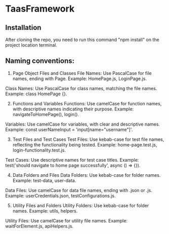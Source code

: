 # TaasFramework
## Installation
After cloning the repo, you need to run this command "npm install" on the project location terminal.

## Naming conventions:
1. Page Object Files and Classes
File Names: Use PascalCase for file names, ending with Page. Example: HomePage.js, LoginPage.js.

Class Names: Use PascalCase for class names, matching the file names. Example: class HomePage {}.

2. Functions and Variables
Functions: Use camelCase for function names, with descriptive names indicating their purpose. Example: navigateToHomePage(), login().

Variables: Use camelCase for variables, with clear and descriptive names. Example: const userNameInput = 'input[name="username"]'.

3. Test Files and Test Cases
Test Files: Use kebab-case for test file names, reflecting the functionality being tested. Example: home-page.test.js, login-functionality.test.js.

Test Cases: Use descriptive names for test case titles. Example: test('should navigate to home page successfully', async () => {}).

4. Data Folders and Files
Data Folders: Use kebab-case for folder names. Example: test-data, user-data.

Data Files: Use camelCase for data file names, ending with .json or .js. Example: userCredentials.json, testConfigurations.js.

5. Utility Files and Folders
Utility Folders: Use kebab-case for folder names. Example: utils, helpers.

Utility Files: Use camelCase for utility file names. Example: waitForElement.js, apiHelpers.js.
